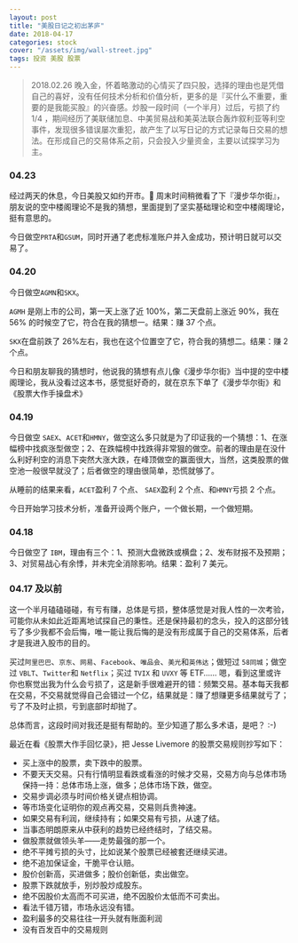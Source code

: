 ```yaml
---
layout: post
title: "美股日记之初出茅庐"
date: 2018-04-17
categories: stock
cover: "/assets/img/wall-street.jpg"
tags: 投资 美股 股票
---
```


> 2018.02.26 晚入金，怀着略激动的心情买了四只股，选择的理由也是凭借自己的喜好，没有任何技术分析和价值分析，更多的是『买什么不重要，重要的是我能买股』的兴奋感。炒股一段时间（一个半月）过后，亏损了约 1/4 ，期间经历了美联储加息、中美贸易战和美英法联合轰炸叙利亚等利空事件，发现很多错误屡次重犯，故产生了以写日记的方式记录每日交易的想法。在形成自己的交易体系之前，只会投入少量资金，主要以试探学习为主。

### 04.23

经过两天的休息，今日美股又如约开市。 周末时间稍微看了下『漫步华尔街』，朋友说的空中楼阁理论不是我的猜想，里面提到了坚实基础理论和空中楼阁理论，挺有意思的。

今日做空`PRTA`和`GSUM`，同时开通了老虎标准账户并入金成功，预计明日就可以交易了。

### 04.20

今日做空`AGMN`和`SKX`。

`AGMH` 是刚上市的公司，第一天上涨了近 100%，第二天盘前上涨近 90%，我在 56% 的时候空了它，符合在我的猜想一。结果：赚 37 个点。

`SKX`在盘前跌了 26%左右，我也在这个位置空了它，符合我的猜想二。结果：赚 2 个点。

今日和朋友聊我的猜想时，他说我的猜想有点儿像《漫步华尔街》当中提的空中楼阁理论，我从没看过这本书，感觉挺好奇的，就在京东下单了《漫步华尔街》和《股票大作手操盘术》

### 04.19

今日做空 `SAEX`、`ACET`和`HMNY`，做空这么多只就是为了印证我的一个猜想：1、在涨幅榜中找疯涨型做空；2、在跌幅榜中找跌得非常狠的做空。前者的理由是在没什么利好利空的消息下突然大涨大跌，在峰顶做空的赢面很大，当然，这类股票的做空池一般很早就没了；后者做空的理由很简单，恐慌就够了。

从睡前的结果来看，`ACET`盈利 7 个点、 `SAEX`盈利 2 个点、和`HMNY`亏损 2 个点。

今日开始学习技术分析，准备开设两个账户，一个做长期，一个做短期。

### 04.18

今日做空了 `IBM`，理由有三个：1、预测大盘微跌或横盘；2、发布财报不及预期；3、对贸易战心有余悸，并未完全消除影响。结果：盈利 7 美元。

### 04.17 及以前

这一个半月磕磕碰碰，有亏有赚，总体是亏损，整体感觉是对我人性的一次考验，可能你从未如此近距离地试探自己的秉性。还是保持最初的念头，投入的这部分钱亏了多少我都不会后悔，唯一能让我后悔的是没有形成属于自己的交易体系，后者才是我进入股市的目的。

买过`阿里巴巴`、`京东`、`网易`、`Facebook`、`唯品会`、`美光`和`英伟达`；做短过 `58同城`；做空过 `VBLT`、`Twitter`和 `Netflix`；买过 `TVIX` 和 `UVXY` 等 ETF…… 嗯，看到这里或许你也察觉出我为什么会亏损了，这是新手很难避开的错：频繁交易。基本每天我都在交易，不交易就觉得自己会错过一个亿，结果就是：赚了想赚更多结果就亏了；亏了不及时止损，亏到底部时却抛了。

总体而言，这段时间对我还是挺有帮助的。至少知道了那么多术语，是吧？ :-)

最近在看《股票大作手回忆录》，把 Jesse Livemore 的股票交易规则抄写如下：

- 买上涨中的股票，卖下跌中的股票。
- 不要天天交易。只有行情明显看跌或看涨的时候才交易，交易方向与总体市场保持一持：总体市场上涨，做多；总体市场下跌，做空。
- 交易步调必须与时间价格关键点相协调。
- 等市场变化证明你的观点再交易，交易则兵贵神速。
- 如果交易有利润，继续持有；如果交易有亏损，从速了结。
- 当事态明朗原来从中获利的趋势已经终结时，了结交易。
- 做股票就做领头羊——走势最强的那一个。
- 绝不平摊亏损的头寸，比如说某个股票已经被套还继续买进。
- 绝不追加保证金，干脆平仓认赔。
- 股价创新高，买进做多；股价创新低，卖出做空。
- 股票下跌就放手，别炒股炒成股东。
- 绝不因股价太高而不可买进，绝不因股价太低而不可卖出。
- 看法千错万错，市场永远没有错。
- 盈利最多的交易往往一开头就有账面利润
- 没有百发百中的交易规则
